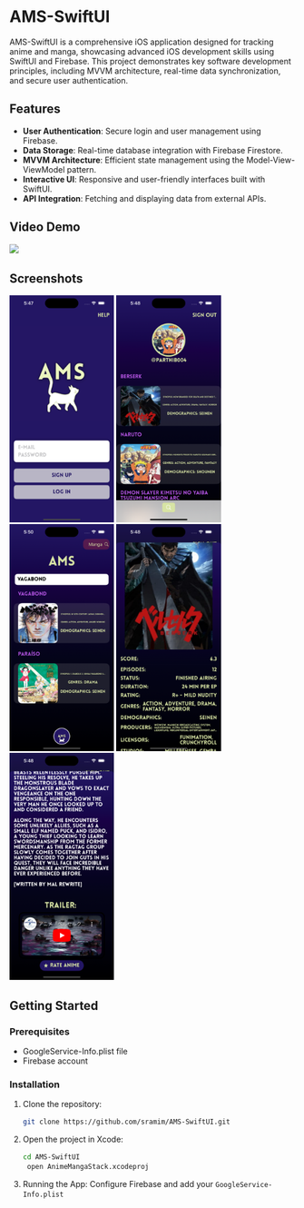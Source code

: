 # AMS-SwiftUI

AMS-SwiftUI is a comprehensive iOS application designed for tracking anime and manga, showcasing advanced iOS development skills using SwiftUI and Firebase. This project demonstrates key software development principles, including MVVM architecture, real-time data synchronization, and secure user authentication.
## Features

- **User Authentication**: Secure login and user management using Firebase.
- **Data Storage**: Real-time database integration with Firebase Firestore.
- **MVVM Architecture**: Efficient state management using the Model-View-ViewModel pattern.
- **Interactive UI**: Responsive and user-friendly interfaces built with SwiftUI.
- **API Integration**: Fetching and displaying data from external APIs.

## Video Demo

<img src="Demo.gif" height="500">

## Screenshots

<p float="left">
  <img src="demo_images/Login.png" height="400">
  <img src="demo_images/Base.png" height="400">
  <img src="demo_images/MangaSearch.png" height="400">
  <img src="demo_images/SpecificManga.png" height="400">
   <img src="demo_images/ssManga.png" height="400">
</p>

## Getting Started

### Prerequisites
- GoogleService-Info.plist file
- Firebase account

### Installation

1. Clone the repository:
   ```bash
   git clone https://github.com/sramim/AMS-SwiftUI.git
2. Open the project in Xcode:
   ```bash
   cd AMS-SwiftUI
    open AnimeMangaStack.xcodeproj
3. Running the App:
   Configure Firebase and add your `GoogleService-Info.plist`
